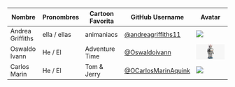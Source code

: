 | Nombre | Pronombres | Cartoon Favorita | GitHub Username| Avatar |
|---|---|---|---|---|
| Andrea Griffiths | ella / ellas  | animaniacs | [@andreagriffiths11](https://github.com/andreagriffiths11)| ![](https://avatars.githubusercontent.com/andreagriffiths11?s=64) |
| Oswaldo Ivann  | He / El  | Adventure Time | [@Oswaldoivann](https://github.com/Oswaldoivann)| ![](https://github.com/Oswaldoivann/Oswaldoivann/blob/main/perfil.jpg) |
| Carlos Marin  | He / El  | Tom & Jerry| [@OCarlosMarinAquink](https://github.com/carlosmarinaquino)| ![](https://github.com/carlosmarinaquino/carlosmarinaquino/blob/main/perfil.jpg) |
